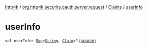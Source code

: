[http4k](../../index.md) / [org.http4k.security.oauth.server.request](../index.md) / [Claims](index.md) / [userInfo](./user-info.md)

# userInfo

`val userInfo: `[`Map`](https://kotlinlang.org/api/latest/jvm/stdlib/kotlin.collections/-map/index.html)`<`[`String`](https://kotlinlang.org/api/latest/jvm/stdlib/kotlin/-string/index.html)`, `[`Claim`](../-claim/index.md)`>?` [(source)](https://github.com/http4k/http4k/blob/master/http4k-security-oauth/src/main/kotlin/org/http4k/security/oauth/server/request/RequestObject.kt#L36)